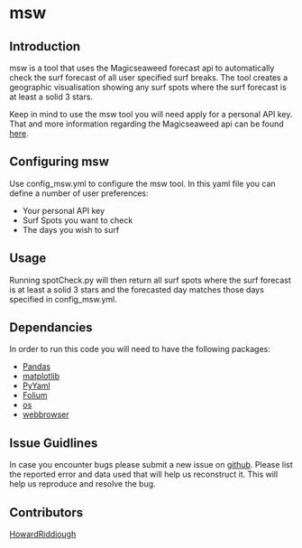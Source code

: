 # msw

## Introduction
msw is a tool that uses the Magicseaweed forecast api to automatically check the surf forecast of all user specified surf breaks. The tool creates a geographic visualisation showing any surf spots where the surf forecast is at least a solid 3 stars.

Keep in mind to use the msw tool you will need apply for a personal API key. That and more information regarding the Magicseaweed api can be found [here](https://magicseaweed.com/developer/api).

## Configuring msw
Use config_msw.yml to configure the msw tool. In this yaml file you can define a number of user preferences:

* Your personal API key
* Surf Spots you want to check
* The days you wish to surf

## Usage
Running spotCheck.py will then return all surf spots where the surf forecast is at least a solid 3 stars and the forecasted day matches those days specified in config_msw.yml.

## Dependancies
In order to run this code you will need to have the following packages:

* [Pandas](https://pandas.pydata.org/pandas-docs/stable/)
* [matplotlib](https://matplotlib.org/contents.html)
* [PyYaml](https://github.com/yaml/pyyaml)
* [Folium](https://github.com/python-visualization/folium)
* [os](https://docs.python.org/2/library/os.html)
* [webbrowser](https://docs.python.org/2/library/webbrowser.html)

## Issue Guidlines
In case you encounter bugs please submit a new issue on [github](https://github.com/HowardRiddiough/msw/issues). Please list the reported error and data used that will help us reconstruct it. This will help us reproduce and resolve the bug.

## Contributors
[HowardRiddiough](https://github.com/HowardRiddiough)